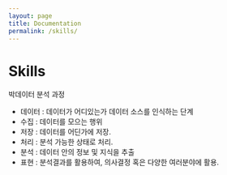 ```yaml
---
layout: page
title: Documentation
permalink: /skills/
---
```


# Skills

박데이터 분석 과정 
- 데이터 : 데이터가 어디있는가 데이터 소스를 인식하는 단계
- 수집 : 데이터를 모으는 행위
- 저장 : 데이터를 어딘가에 저장.
- 처리 : 분석 가능한 상태로 처리.
- 분석 : 데이터 안의 정보 및 지식을 추출
- 표현 : 분석결과를 활용하여, 의사결정 혹은 다양한 여러분야에 활용.

